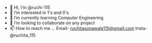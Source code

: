 - 👋 Hi, I’m @ruchi-115
- 👀 I’m interested in 1's and 0's
- 🌱 I’m currently learning Computer Engineering
- 💞️ I’m looking to collaborate on any project
- 📫 How to reach me ... Email- ruchitasonawale115@gmail.com  Insta-@ruchita_115

<!---
ruchi-115/ruchi-115 is a ✨ special ✨ repository because its `README.md` (this file) appears on your GitHub profile.
You can click the Preview link to take a look at your changes.
--->
